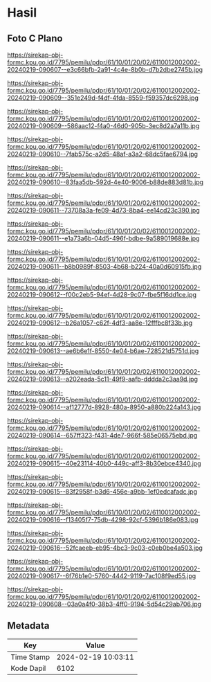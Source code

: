 # Hasil

## Foto C Plano

https://sirekap-obj-formc.kpu.go.id/7795/pemilu/pdpr/61/10/01/20/02/6110012002002-20240219-090607--e3c66bfb-2a91-4c4e-8b0b-d7b2dbe2745b.jpg

https://sirekap-obj-formc.kpu.go.id/7795/pemilu/pdpr/61/10/01/20/02/6110012002002-20240219-090609--351e249d-f4df-4fda-8559-f59357dc6298.jpg

https://sirekap-obj-formc.kpu.go.id/7795/pemilu/pdpr/61/10/01/20/02/6110012002002-20240219-090609--586aac12-f4a0-46d0-905b-3ec8d2a7a11b.jpg

https://sirekap-obj-formc.kpu.go.id/7795/pemilu/pdpr/61/10/01/20/02/6110012002002-20240219-090610--7fab575c-a2d5-48af-a3a2-68dc5fae6794.jpg

https://sirekap-obj-formc.kpu.go.id/7795/pemilu/pdpr/61/10/01/20/02/6110012002002-20240219-090610--83faa5db-592d-4e40-9006-b88de883d81b.jpg

https://sirekap-obj-formc.kpu.go.id/7795/pemilu/pdpr/61/10/01/20/02/6110012002002-20240219-090611--73708a3a-fe09-4d73-8ba4-ee14cd23c390.jpg

https://sirekap-obj-formc.kpu.go.id/7795/pemilu/pdpr/61/10/01/20/02/6110012002002-20240219-090611--e1a73a6b-04d5-496f-bdbe-9a589019688e.jpg

https://sirekap-obj-formc.kpu.go.id/7795/pemilu/pdpr/61/10/01/20/02/6110012002002-20240219-090611--b8b0989f-8503-4b68-b224-40a0d60915fb.jpg

https://sirekap-obj-formc.kpu.go.id/7795/pemilu/pdpr/61/10/01/20/02/6110012002002-20240219-090612--f00c2eb5-94ef-4d28-9c07-fbe5f16dd1ce.jpg

https://sirekap-obj-formc.kpu.go.id/7795/pemilu/pdpr/61/10/01/20/02/6110012002002-20240219-090612--b26a1057-c62f-4df3-aa8e-12fffbc8f33b.jpg

https://sirekap-obj-formc.kpu.go.id/7795/pemilu/pdpr/61/10/01/20/02/6110012002002-20240219-090613--ae6b6e1f-8550-4e04-b6ae-728521d5751d.jpg

https://sirekap-obj-formc.kpu.go.id/7795/pemilu/pdpr/61/10/01/20/02/6110012002002-20240219-090613--a202eada-5c11-49f9-aafb-dddda2c3aa9d.jpg

https://sirekap-obj-formc.kpu.go.id/7795/pemilu/pdpr/61/10/01/20/02/6110012002002-20240219-090614--af12777d-8928-480a-8950-a880b224a143.jpg

https://sirekap-obj-formc.kpu.go.id/7795/pemilu/pdpr/61/10/01/20/02/6110012002002-20240219-090614--657ff323-f431-4de7-966f-585e06575ebd.jpg

https://sirekap-obj-formc.kpu.go.id/7795/pemilu/pdpr/61/10/01/20/02/6110012002002-20240219-090615--40e23114-40b0-449c-aff3-8b30ebce4340.jpg

https://sirekap-obj-formc.kpu.go.id/7795/pemilu/pdpr/61/10/01/20/02/6110012002002-20240219-090615--83f2958f-b3d6-456e-a9bb-1ef0edcafadc.jpg

https://sirekap-obj-formc.kpu.go.id/7795/pemilu/pdpr/61/10/01/20/02/6110012002002-20240219-090616--f13405f7-75db-4298-92cf-5396b186e083.jpg

https://sirekap-obj-formc.kpu.go.id/7795/pemilu/pdpr/61/10/01/20/02/6110012002002-20240219-090616--52fcaeeb-eb95-4bc3-9c03-c0eb0be4a503.jpg

https://sirekap-obj-formc.kpu.go.id/7795/pemilu/pdpr/61/10/01/20/02/6110012002002-20240219-090617--6f76b1e0-5760-4442-9119-7ac108f9ed55.jpg

https://sirekap-obj-formc.kpu.go.id/7795/pemilu/pdpr/61/10/01/20/02/6110012002002-20240219-090608--03a0a4f0-38b3-4ff0-9194-5d54c29ab706.jpg


## Metadata

| Key        | Value               |
| ---------- | ------------------- |
| Time Stamp | 2024-02-19 10:03:11 |
| Kode Dapil | 6102                |




